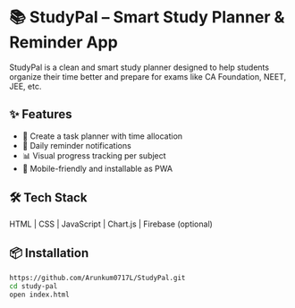# 📚 StudyPal – Smart Study Planner & Reminder App

StudyPal is a clean and smart study planner designed to help students organize their time better and prepare for exams like CA Foundation, NEET, JEE, etc.

## ✨ Features
- 📅 Create a task planner with time allocation
- 🔔 Daily reminder notifications
- 📊 Visual progress tracking per subject
- 📱 Mobile-friendly and installable as PWA

## 🛠 Tech Stack
HTML | CSS | JavaScript | Chart.js | Firebase (optional)

## 📦 Installation
```bash
https://github.com/Arunkum0717L/StudyPal.git
cd study-pal
open index.html
